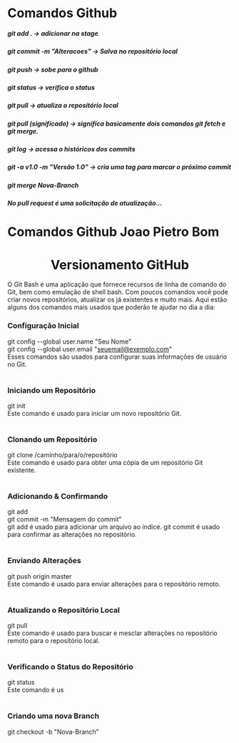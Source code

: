 # Comandos Github

##### git add . -> adicionar na stage
##### git commit -m "Alteracoes" -> Salva no repositório local
##### git push -> sobe para o github
##### git status -> verifica o status
##### git pull -> atualiza o repositório local
##### git pull (significado) -> significa basicamente dois comandos git fetch e git merge.
##### git log -> acessa o históricos dos commits
##### git -a v1.0 -m "Versão 1.0" -> cria uma tag para marcar o próximo commit

##### git merge Nova-Branch 

##### No pull request é uma solicitação de atualização...

# Comandos Github Joao Pietro Bom

<h1 align="center">Versionamento GitHub</h1>

O Git Bash é uma aplicação que fornece recursos de linha de comando do Git, bem como emulação de shell bash. Com poucos comandos você pode criar novos repositórios, atualizar os já existentes e muito mais. Aqui estão alguns dos comandos mais usados que poderão te ajudar no dia a dia:

### Configuração Inicial<br>
git config --global user.name "Seu Nome" <br>
git config --global user.email "seuemail@exemplo.com" <br>
Esses comandos são usados para configurar suas informações de usuário no Git. <br>
<br>
### Iniciando um Repositório <br>
git init <br>
Este comando é usado para iniciar um novo repositório Git. <br>
<br>
### Clonando um Repositório <br>
git clone /caminho/para/o/repositório <br>
Este comando é usado para obter uma cópia de um repositório Git existente. <br>
<br>
### Adicionando & Confirmando <br>
git add <arquivo> <br>
git commit -m "Mensagem do commit" <br>
git add é usado para adicionar um arquivo ao índice. git commit é usado para confirmar as alterações no repositório.<br>
<br>
### Enviando Alterações <br>
git push origin master <br>
Este comando é usado para enviar alterações para o repositório remoto. <br>
<br>
### Atualizando o Repositório Local <br>
git pull <br>
Este comando é usado para buscar e mesclar alterações no repositório remoto para o repositório local. <br>
<br>
### Verificando o Status do Repositório <br>
git status <br>
Este comando é us <br>
<br>
### Criando uma nova Branch
git checkout -b "Nova-Branch"


